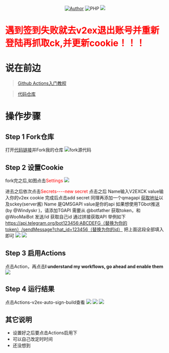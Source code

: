 <p align="center">
    <a href="https://github.com/Wenmoux"><img alt="Author" src="https://img.shields.io/badge/author-Wenmoux-blueviolet"/></a>
    <img alt="PHP" src="https://img.shields.io/badge/code-javascript-success"/>
    <img src="https://github-visitor-badge.glitch.me/badge?page_id=Wenmoux.V2ex-Auto-Sign"/>
</p>

# <font color="red">遇到签到失败就去v2ex退出账号并重新登陆再抓取ck,并更新cookie！！！</font>


# 说在前边
 > [Github Actions入门教程](http://www.ruanyifeng.com/blog/2019/09/getting-started-with-github-actions.html)

 > [代码仓库](https://github.com/Wenmoux/V2ex-Auto-Sign)
<!--more-->

# 操作步骤
## Step 1 Fork仓库
打开[代码链接](https://github.com/Wenmoux/V2ex-Auto-Sign)并Fork我的仓库
![fork源代码](https://cdn.jsdelivr.net/gh/Wenmoux/wenpic/IMG_20200608_085223.jpg)
##  Step 2 设置Cookie
fork完之后,如图点击<font color="red">Settings</font>
![](https://cdn.jsdelivr.net/gh/Wenmoux/wenpic/IMG_20200608_085340.jpg)

进去之后依次点击<font color="red">Secrets----new secret</font>
点击之后
Name输入V2EXCK value输入你的v2ex cookie
完成后点击add secret 
同理再添加一个qmagapi [获取地址](https://qmsg.zendee.cn)以及sckey(server酱)
Name 是QMSGAPI value是你的api
如果想使用TGbot推送(by @Windyskr )，请添加TGAPI 需要从 @botfather 获取token，和@WooMaiBot 发送/id 获取自己id 通过拼接获取API 举例如下 https://api.telegram.org/bot123456:ABCDEFG（替换为你的token）/sendMessage?chat_id=123456（替换为你的id） 把上面这段全部填入即可
![](https://cdn.jsdelivr.net/gh/Wenmoux/wenpic/IMG_20200629_092046.jpg)
![](https://cdn.jsdelivr.net/gh/Wenmoux/wenpic/IMG_20200629_092209.jpg)
## Step 3 启用Actions
点击Action，再点击**I understand my workflows, go ahead and enable them**  
![](https://cdn.jsdelivr.net/gh/Wenmoux/wenpic/687474703a2f2f74752e79616f68756f2e6d652f696d67732f323032302f30362f333463613136306339373262393932372e706e67.png)
## Step 4 运行结果 
点击Actions-v2ex-auto-sign-build查看
![](https://cdn.jsdelivr.net/gh/Wenmoux/wenpic/7c27953002262d15.png)
![](https://cdn.jsdelivr.net/gh/Wenmoux/wenpic/IMG_20200608_091224.jpg)
![](https://cdn.jsdelivr.net/gh/Wenmoux/wenpic/april_2020-06-29-09-17-02-621.jpg)
## 其它说明
 - 设置好之后要点击Actions启用下
 - 可以自己改定时时间
 - 还没想到 

